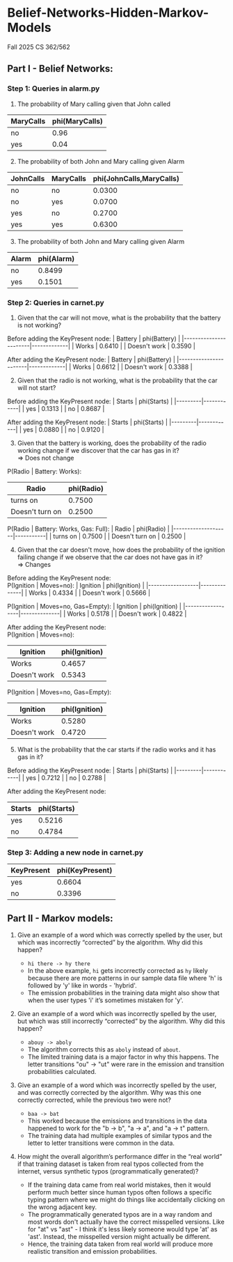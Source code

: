 # Belief-Networks-Hidden-Markov-Models
Fall 2025 CS 362/562

## Part I - Belief Networks:
### Step 1: Queries in alarm.py
1. The probability of Mary calling given that John called  

| MaryCalls | phi(MaryCalls) |
|------------|--------------|
| no         | 0.96         |
| yes        | 0.04         |

2. The probability of both John and Mary calling given Alarm  

| JohnCalls | MaryCalls | phi(JohnCalls,MaryCalls) |
|------------|------------|--------------|
| no         | no         | 0.0300       |
| no         | yes        | 0.0700       |
| yes        | no         | 0.2700       |
| yes        | yes        | 0.6300       |

3. The probability of both John and Mary calling given Alarm  

| Alarm     | phi(Alarm) |
|------------|-----------|
| no         | 0.8499    |
| yes        | 0.1501    |



### Step 2: Queries in carnet.py
1. Given that the car will not move, what is the probability that the battery is not working?

Before adding the KeyPresent node:
| Battery              | phi(Battery) |
|-----------------------|-------------|
| Works                 | 0.6410      |
| Doesn't work          | 0.3590      |


After adding the KeyPresent node:
| Battery              | phi(Battery) |
|-----------------------|-------------|
| Works                 | 0.6612      |
| Doesn't work          | 0.3388      |

2. Given that the radio is not working, what is the probability that the car will not start?

Before adding the KeyPresent node:
| Starts | phi(Starts) |
|---------|------------|
| yes     | 0.1313     |
| no      | 0.8687     |

After adding the KeyPresent node:
| Starts | phi(Starts) |
|---------|------------|
| yes     | 0.0880     |
| no      | 0.9120     |

3. Given that the battery is working, does the probability of the radio working change if we discover that the car has gas in it?  
=> Does not change

P(Radio | Battery: Works):

| Radio             | phi(Radio) |
|--------------------|-----------|
| turns on           | 0.7500    |
| Doesn't turn on    | 0.2500    |

P(Radio | Battery: Works, Gas: Full):
| Radio             | phi(Radio) |
|--------------------|-----------|
| turns on           | 0.7500    |
| Doesn't turn on    | 0.2500    |

4. Given that the car doesn't move, how does the probability of the ignition failing change if we observe that the car does not have gas in it?  
=> Changes

Before adding the KeyPresent node:  
P(Ignition | Moves=no):
| Ignition        | phi(Ignition) |
|------------------|--------------|
| Works            | 0.4334       |
| Doesn't work     | 0.5666       |

P(Ignition | Moves=no, Gas=Empty):
| Ignition        | phi(Ignition) |
|------------------|--------------|
| Works            | 0.5178       |
| Doesn't work     | 0.4822       |

After adding the KeyPresent node:  
P(Ignition | Moves=no):

| Ignition        | phi(Ignition) |
|------------------|--------------|
| Works            | 0.4657       |
| Doesn't work     | 0.5343       |

P(Ignition | Moves=no, Gas=Empty):

| Ignition        | phi(Ignition) |
|------------------|--------------|
| Works            | 0.5280       |
| Doesn't work     | 0.4720       |

5. What is the probability that the car starts if the radio works and it has gas in it?

Before adding the KeyPresent node:
| Starts | phi(Starts) |
|---------|------------|
| yes     | 0.7212     |
| no      | 0.2788     |

After adding the KeyPresent node:

| Starts | phi(Starts) |
|---------|------------|
| yes     | 0.5216     |
| no      | 0.4784     |

### Step 3: Adding a new node in carnet.py
| KeyPresent | phi(KeyPresent) |
|-------------|----------------|
| yes         | 0.6604         |
| no          | 0.3396         |



## Part II - Markov models:
1. Give an example of a word which was correctly spelled by the user, but which was incorrectly
“corrected” by the algorithm. Why did this happen?  
    + ```hi there -> hy there```  
    + In the above example, ```hi``` gets incorrectly corrected as ```hy``` likely because there are more patterns in our sample data file where 'h' is followed by 'y' like in words - 'hybrid'.
    + The emission probabilities in the training data might also show that when the user types 'i' it’s sometimes mistaken for 'y'.
  

2. Give an example of a word which was incorrectly spelled by the user, but which was still
incorrectly “corrected” by the algorithm. Why did this happen?  
    + ```abouy -> aboly```  
    + The algorithm corrects this as ```aboly``` instead of ```about```.
    + The limited training data is a major factor in why this happens. The letter transitions "ou" -> "ut" were rare in the emission and transition probabilities calculated.

3. Give an example of a word which was incorrectly spelled by the user, and was correctly corrected
by the algorithm. Why was this one correctly corrected, while the previous two were not?  
    + ```baa -> bat```
    + This worked because the emissions and transitions in the data happened to work for the "b -> b", "a -> a", and "a -> t" pattern.
    + The training data had multiple examples of similar typos and the letter to letter transitions were common in the data.
4. How might the overall algorithm’s performance differ in the “real world” if that training dataset is
taken from real typos collected from the internet, versus synthetic typos (programmatically
generated)?
    + If the training data came from real world mistakes, then it would perform much better since human typos often follows a specific typing pattern where we might do things like accidentally clicking on the wrong adjacent key.
    + The programmatically generated typos are in a way random and most words don't actually have the correct misspelled versions. Like for "at" vs "ast" - I think it's less likely someone would type 'at' as 'ast'. Instead, the misspelled version might actually be different.
    + Hence, the training data taken from real world will produce more realistic transition and emission probabilities.